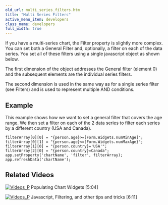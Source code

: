 ```yaml
---
old_url: multi_series_filters.htm
title: "Multi Series Filters"
active_menu_item: developers
class_name: developers
full_width: true
---
```



If you have a multi-series chart, the Filter property is slightly more complex. You can set both a General Filter and, optionally, a filter on each of the data series. You set all of these filters using a single javascript object as shown below.

The first dimension of the object addresses the General filter (element 0) and the subsequent elements are the individual series filters.

The second dimension is used in the same way as for a single series filter (see Filters) and is used to represent multiple AND conditions.

## Example

This example shows how we want to set a general filter that covers the age range. We then set a filter on each of the 2 data series to filter each series by a different country (USA and Canada).

    filterArray[0][0] = "{person.age}>=[Form.Widgets.numMinAge]";
    filterArray[0][1] = "{person.age}<=[Form.Widgets.numMaxAge}";
    filterArray[1][0] = "{person.country}='USA'";
    filterArray[2][0] = "{person.country}=Canada";
    app.setProperty('chartName', 'filter', filterArray);
    app.refreshData('chartName');
   

## Related Videos

[![Videos\_P](/img/docs/videos_p.png)](http://www.youtube.com/v/4FXN_AsiiMs?autoplay=1&hd=1&fs=1&showsearch=0&rel=0&) Populating Chart Widgets [5:04]

[![Videos\_P](/img/docs/videos_p.png)](http://www.youtube.com/v/rKbMmF7kcXs?autoplay=1&hd=1&fs=1&showsearch=0&rel=0&) Javascript, Filtering, and other tips and tricks [6:11]

